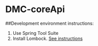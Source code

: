 # DMC-coreApi

##Development environment instructions:
1. Use Spring Tool Suite
2. Install Lombock. [See instructions](https://projectlombok.org/setup/eclipse) 